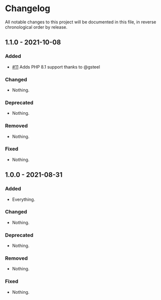 # Changelog

All notable changes to this project will be documented in this file, in reverse chronological order by release.

## 1.1.0 - 2021-10-08

### Added

- [#11](https://github.com/gsteel/akismet/pull/11) Adds PHP 8.1 support thanks to @gsteel

### Changed

- Nothing.

### Deprecated

- Nothing.

### Removed

- Nothing.

### Fixed

- Nothing.

## 1.0.0 - 2021-08-31

### Added

- Everything.

### Changed

- Nothing.

### Deprecated

- Nothing.

### Removed

- Nothing.

### Fixed

- Nothing.
